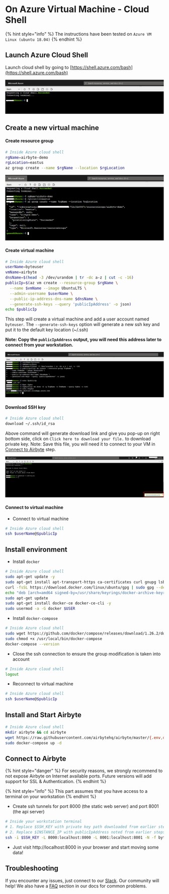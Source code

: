 # On Azure Virtual Machine - Cloud Shell

{% hint style="info" %}
The instructions have been tested on `Azure VM Linux (ubuntu 18.04)`
{% endhint %}

## Launch Azure Cloud Shell

Launch cloud shell by going to [https://shell.azure.com/bash](https://shell.azure.com/bash)

![](../.gitbook/assets/azure_shell_launch.png)

## Create a new virtual machine

#### Create resource group

```bash
# Inside Azure cloud shell
rgName=airbyte-demo
rgLocation=eastus
az group create --name $rgName --location $rgLocation
```
![](../.gitbook/assets/azure_shell_create_rg.png)

#### Create virtual machine

```bash
# Inside Azure cloud shell
userName=byteuser
vmName=airbyte
dnsName=$(head -3 /dev/urandom | tr -dc a-z | cut -c -16)
publicIp=$(az vm create --resource-group $rgName \
  --name $vmName --image UbuntuLTS \
  --admin-username $userName \
  --public-ip-address-dns-name $dnsName \
  --generate-ssh-keys --query 'publicIpAddress' -o json)
echo $publicIp
```

This step will create a virtual machine and add a user account named `byteuser`. The ``--generate-ssh-keys`` option will generate a new ssh key and put it to the default key location (~/.ssh)

**Note: Copy the ``publicIpAddress`` output, you will need this address later to connect from your workstation.**

![](../.gitbook/assets/azure_shell_create_vm.png)

#### Download SSH key

```bash
# Inside Azure cloud shell
download ~/.ssh/id_rsa
```
Above command will generate download link and give you pop-up on right bottom side, click on `Click here to download your file.` to download private key. 
Note: Save this file, you will need it to connect to your VM in [Connect to Airbyte](#connect-to-airbyte) step.

![](../.gitbook/assets/azure_shell_download_ssh_key.png)

#### Connect to virtual machine

- Connect to virtual machine 

```bash
# Inside Azure cloud shell
ssh $userName@$publicIp
```

## Install environment

- Install `docker`
  
```bash
# Inside Azure cloud shell
sudo apt-get update -y
sudo apt-get install apt-transport-https ca-certificates curl gnupg lsb-release -y
curl -fsSL https://download.docker.com/linux/ubuntu/gpg | sudo gpg --dearmor -o /usr/share/keyrings/docker-archive-keyring.gpg
echo "deb [arch=amd64 signed-by=/usr/share/keyrings/docker-archive-keyring.gpg] https://download.docker.com/linux/ubuntu $(lsb_release -cs) stable" | sudo tee /etc/apt/sources.list.d/docker.list > /dev/null
sudo apt-get update
sudo apt-get install docker-ce docker-ce-cli -y
sudo usermod -a -G docker $USER
```

- Install `docker-compose`

```bash
# Inside Azure cloud shell
sudo wget https://github.com/docker/compose/releases/download/1.26.2/docker-compose-$(uname -s)-$(uname -m) -O /usr/local/bin/docker-compose
sudo chmod +x /usr/local/bin/docker-compose
docker-compose --version
```
- Close the ssh connection to ensure the group modification is taken into account

```bash
# Inside Azure cloud shell
logout
```
- Reconnect to virtual machine 

```bash
# Inside Azure cloud shell
ssh $userName@$publicIp
```

## Install and Start Airbyte

```bash
# Inside Azure cloud shell
mkdir airbyte && cd airbyte
wget https://raw.githubusercontent.com/airbytehq/airbyte/master/{.env,docker-compose.yaml}
sudo docker-compose up -d
```

## Connect to Airbyte

{% hint style="danger" %}
For security reasons, we strongly recommend to not expose Airbyte on Internet available ports. Future versions will add support for SSL & Authentication.
{% endhint %}

{% hint style="info" %}
This part assumes that you have access to a terminal on your workstation
{% endhint %}

- Create ssh tunnels for port 8000 (the static web server) and port 8001 (the api server)
```bash
# Inside your workstation terminal
# 1. Replace $SSH_KEY with private key path downloaded from earlier steps
# 2. Replace $INSTANCE_IP with publicIpAddress noted from earlier steps
ssh -i $SSH_KEY -L 8000:localhost:8000 -L 8001:localhost:8001 -N -f byteuser@$INSTANCE_IP
```
- Just visit http://localhost:8000 in your browser and start moving some data!




## Troubleshooting

If you encounter any issues, just connect to our [Slack](https://slack.airbyte.io). Our community will help! We also have a [FAQ](../faq/technical-support.md) section in our docs for common problems.

